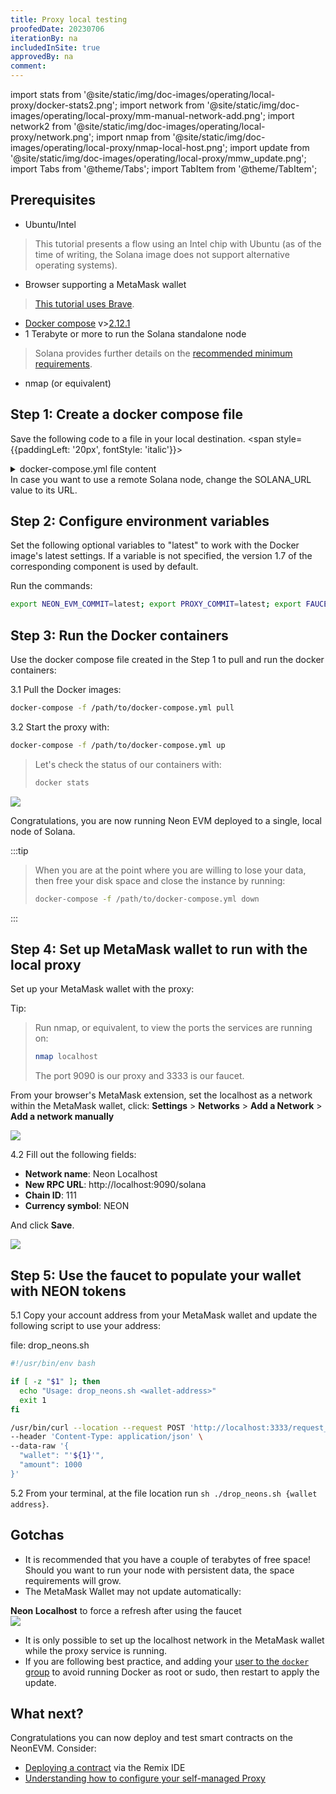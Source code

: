 ```yaml
---
title: Proxy local testing
proofedDate: 20230706
iterationBy: na
includedInSite: true
approvedBy: na
comment: 
---
```


import stats from '@site/static/img/doc-images/operating/local-proxy/docker-stats2.png';
import network from '@site/static/img/doc-images/operating/local-proxy/mm-manual-network-add.png';
import network2 from '@site/static/img/doc-images/operating/local-proxy/network.png';
import nmap from '@site/static/img/doc-images/operating/local-proxy/nmap-local-host.png'; 
import update from '@site/static/img/doc-images/operating/local-proxy/mmw_update.png'; 
import Tabs from '@theme/Tabs';
import TabItem from '@theme/TabItem';


## Prerequisites

- Ubuntu/Intel
> This tutorial presents a flow using an Intel chip with Ubuntu (as of the time of writing, the Solana image does not support alternative operating systems).
- Browser supporting a MetaMask wallet 
> [This tutorial uses Brave](https://brave.com/linux/).
- [Docker compose](https://docs.docker.com/compose/install/) v>[2.12.1](https://docs.docker.com/compose/release-notes/#2121)
- 1 Terabyte or more to run the Solana standalone node
> Solana provides further details on the [recommended minimum requirements](https://docs.solana.com/ru/running-validator/validator-reqs).
- nmap (or equivalent)


## Step 1: Create a docker compose file

<!-- Clone the Neon Proxy for Solana: https://github.com/neonlabsorg/proxy-model.py and change directory (`cd`) into the folder. -->
Save the following code to a file in your local destination.
<span style={{paddingLeft: '20px', fontStyle: 'italic'}}> 
<details>
<summary>docker-compose.yml file content</summary>

```YAML
version: "3"

services:
  solana:
    container_name: solana
    image: neonlabsorg/evm_loader:${NEON_EVM_COMMIT:-v1.7.2}
    environment:
      SOLANA_URL: http://solana:8899
      RUST_LOG: solana_runtime::system_instruction_processor=trace,solana_runtime::message_processor=debug,solana_bpf_loader=debug,solana_rbpf=debug
    hostname: solana
    expose:
      - "8899"
      - "9900"
      - "8900"
      - "8001"
      - "8001-8009/udp"
    networks:
      - net
    ports:
      - 8899:8899
      - 8900:8900
    healthcheck:
      # Must be available from outside (calling without -u causes premature result)
      test: [ CMD-SHELL, "./wait-for-neon.sh" ]
      interval: 5s
      timeout: 5s
      retries: 20
      start_period: 5s
    entrypoint: /opt/solana-run-neon.sh

  neon_test_invoke_program_loader:
    container_name: neon_test_invoke_program_loader
    image: neonlabsorg/neon_test_invoke_program:develop
    environment:
      SOLANA_URL: http://solana:8899
    networks:
      - net
    depends_on:
      solana:
        condition: service_healthy
    entrypoint: /opt/neon-test-invoke-program.sh

  postgres:
    container_name: postgres
    image: postgres:15.3
    command: postgres -c 'max_connections=1000'
    environment:
      POSTGRES_DB: neon-db
      POSTGRES_USER: neon-proxy
      POSTGRES_PASSWORD: neon-proxy-pass
    hostname: postgres
    healthcheck:
      test: [ CMD-SHELL, "pg_isready -h postgres -p 5432" ]
      interval: 3s
      timeout: 3s
      retries: 10
      start_period: 5s
    expose:
      - "5432"
    ports:
      - "5432"
    networks:
      - net

  dbcreation:
    container_name: dbcreation
    image: neonlabsorg/proxy:${PROXY_COMMIT:-v1.7.9}
    environment:
      SOLANA_URL: http://solana:8899
      POSTGRES_DB: neon-db
      POSTGRES_USER: neon-proxy
      POSTGRES_PASSWORD: neon-proxy-pass
      POSTGRES_HOST: postgres
    entrypoint: /bin/sh
    command: proxy/run-dbcreation.sh
    networks:
      - net
    depends_on:
      postgres:
        condition: service_healthy

  proxy:
    container_name: proxy
    image: neonlabsorg/proxy:${PROXY_COMMIT:-v1.7.9}
    environment:
      SOLANA_URL: http://solana:8899
      FAUCET_URL: http://faucet:3333
      PROXY_URL: http://proxy:9090/solana
      POSTGRES_DB: neon-db
      POSTGRES_USER: neon-proxy
      POSTGRES_PASSWORD: neon-proxy-pass
      POSTGRES_HOST: postgres
      NEON_CLI_DEBUG_LOG: "YES"
      FUZZ_FAIL_PCT: 0
      GATHER_STATISTICS: "YES"
      CONFIG: ci
      MIN_OPERATOR_BALANCE_TO_WARN: 4565760000 # = 913152000 * 5 (5 storage accounts) = 4.56576 SOL
      MIN_OPERATOR_BALANCE_TO_ERR: 913152000 # = solana rent 131072 (= Rent-exempt minimum: 0.913152 SOL) SOLs to create a storage
      PP_SOLANA_URL: ${CI_PP_SOLANA_URL:-https://api.devnet.solana.com}
      PYTH_MAPPING_ACCOUNT: ${CI_PYTH_MAPPING_ACCOUNT:-BmA9Z6FjioHJPpjT39QazZyhDRUdZy2ezwx4GiDdE2u2}
      GAS_PRICE_SLIPPAGE: 0.3
      ENABLE_PRIVATE_API: "NO"
      ALLOW_UNDERPRICED_TX_WITHOUT_CHAINID: "YES"
      LOG_FULL_OBJECT_INFO: "NO"
      EVM_LOADER: 53DfF883gyixYNXnM7s5xhdeyV8mVk9T4i2hGV9vG9io
      RUST_BACKTRACE: ${RUST_BACKTRACE:-0}
      COMMIT_LEVEL: "Confirmed"
      SOLANA_KEY_FOR_EVM_CONFIG: "BMp6gEnveANdvSvspESJUrNczuHz1GF5UQKjVLCkAZih"
    hostname: proxy
    depends_on:
      solana:
        condition: service_healthy
      dbcreation:
        condition: service_completed_successfully
    ports:
      - 9090:9090
      - 8881:8888
    expose:
      - "8888"
      - "9090"
    networks:
      - net
    entrypoint: proxy/run-test-proxy.sh
    healthcheck:
      test: [ CMD-SHELL, "/opt/health_check_proxy.sh" ]
      interval: 5s
      timeout: 3s
      retries: 20
      start_period: 5s

  faucet:
    container_name: faucet
    image: neonlabsorg/faucet:${FAUCET_COMMIT:-v1.7.x}
    environment:
      FAUCET_RPC_BIND: 0.0.0.0
      FAUCET_RPC_PORT: 3333
      FAUCET_WEB3_ENABLE: 'true'
      WEB3_RPC_URL: http://solana:8899
      WEB3_PRIVATE_KEY: 0x4deacb079b4714c38f39508aa8900039f2721ed8686835d43347ba9267da767b
      NEON_ERC20_TOKENS: '["0xB521b9F3484deF53545F276F1DAA50ef0Ca82E2d", "0x8a2a66CA0E5D491A001957edD45A6350bC76D708", "0x914782059DC42d4E590aeFCfdbF004B2EcBB9fAA", "0x7A7510b9b18241C788a7aAE8299D1fA6010D8128"]'
      NEON_ERC20_MAX_AMOUNT: 1000
      FAUCET_SOLANA_ENABLE: 'true'
      SOLANA_URL: http://solana:8899
      NEON_OPERATOR_KEYFILE: /root/.config/solana/id.json
      NEON_ETH_MAX_AMOUNT: 50000
      TEST_FAUCET_INIT_NEON_BALANCE: 100000000
      EVM_LOADER: 53DfF883gyixYNXnM7s5xhdeyV8mVk9T4i2hGV9vG9io
      NEON_TOKEN_MINT: HPsV9Deocecw3GeZv1FkAPNCBRfuVyfw9MMwjwRe1xaU
      NEON_TOKEN_MINT_DECIMALS: 9
      SOLANA_COMMITMENT: confirmed
      RUST_BACKTRACE: ${RUST_BACKTRACE:-0}
    hostname: faucet
    ports:
      - 3333:3333
    expose:
      - "3333"
    networks:
      - net
    entrypoint: ./run-test-faucet.sh
    depends_on:
      solana:
        condition: service_healthy

  indexer:
    container_name: indexer
    image: neonlabsorg/proxy:${PROXY_COMMIT:-v1.7.9}
    environment:
      SOLANA_URL: http://solana:8899
      POSTGRES_DB: neon-db
      POSTGRES_USER: neon-proxy
      POSTGRES_PASSWORD: neon-proxy-pass
      POSTGRES_HOST: postgres
      POSTGRES_TIMEOUT: 5
      GATHER_STATISTICS: "YES"
      LOG_FULL_OBJECT_INFO: "NO"
      CONFIG: ci
      EVM_LOADER: 53DfF883gyixYNXnM7s5xhdeyV8mVk9T4i2hGV9vG9io
      START_SLOT: latest
      REINDEX_START_SLOT: continue
    hostname: indexer
    depends_on:
      solana:
        condition: service_healthy
      dbcreation:
        condition: service_completed_successfully
    expose:
      - "8887"
    ports:
      - 8882:8888
    networks:
      - net
    entrypoint: proxy/run-indexer.sh

networks:
  net:
```
</details> </span>
In case you want to use a remote Solana node, change the SOLANA_URL value to its URL.

## Step 2: Configure environment variables

Set the following optional variables to "latest" to work with the Docker image's latest settings. If a variable is not specified, the version 1.7 of the corresponding component is used by default.

Run the commands: 

```bash
export NEON_EVM_COMMIT=latest; export PROXY_COMMIT=latest; export FAUCET_COMMIT=latest
```

## Step 3: Run the Docker containers 

Use the docker compose file created in the Step 1 to pull and run the docker containers:

3.1 Pull the Docker images:

```bash
docker-compose -f /path/to/docker-compose.yml pull
```

3.2 Start the proxy with:

```bash
docker-compose -f /path/to/docker-compose.yml up
```


<Tabs>
  <TabItem value="View" label="Code" default>

> Let's check the status of our containers with: 
> 
> ```bash
> docker stats
> ```
>

</TabItem>
<TabItem value="Retrieve" label="Outcome" default>
  
<div className='neon-img-box-300' style={{textAlign: 'center', width: 900, display: 'block', margin: 'auto'}}>
<img src={stats} />
</div>

</TabItem>
</Tabs>


Congratulations, you are now running Neon EVM deployed to a single, local node of Solana.

:::tip

> When you are at the point where you are willing to lose your data, then free your disk space and close the instance by running:
> ```bash
> docker-compose -f /path/to/docker-compose.yml down
> ```
:::

## Step 4: Set up MetaMask wallet to run with the local proxy

Set up your MetaMask wallet with the proxy:

Tip: 
> Run nmap, or equivalent, to view the ports the services are running on:
> 
> ```bash
> nmap localhost
> ```
> The port 9090 is our proxy and 3333 is our faucet.

<Tabs>
  <TabItem value="View" label="4.1" default>

From your browser's MetaMask extension, set the localhost as a network within the MetaMask wallet, click: **Settings** > **Networks** > **Add a Network** > **Add a network manually**

</TabItem>
<TabItem value="Retrieve" label="Show" default>

<div className='neon-img-box-600' style={{textAlign: 'center', width: 600, display: 'block', margin: 'auto'}}>
<img src={network} />
</div>
</TabItem>
</Tabs>


<Tabs>
  <TabItem value="View" label="4.2" default>

4.2 Fill out the following fields:
- **Network name**: Neon Localhost
- **New RPC URL**: http://localhost:9090/solana
- **Chain ID**: 111
- **Currency symbol**: NEON

And click **Save**.

</TabItem>
<TabItem value="Retrieve" label="Show" default>

<div className='neon-img-box-600' style={{textAlign: 'center', width: 600, display: 'block', margin: 'auto'}}>
<img src={network2} />  
</div>

</TabItem>
</Tabs>


## Step 5: Use the faucet to populate your wallet with NEON tokens

5.1 Copy your account address from your MetaMask wallet and update the following script to use your address:

<!-- Consider adding this .sh file to the proxy-model repo, why we going to leave our reader to create a file when we can provide it? -->

file: drop_neons.sh

```bash
#!/usr/bin/env bash

if [ -z "$1" ]; then
  echo "Usage: drop_neons.sh <wallet-address>"
  exit 1
fi

/usr/bin/curl --location --request POST 'http://localhost:3333/request_neon' \
--header 'Content-Type: application/json' \
--data-raw '{
  "wallet": "'${1}'",
  "amount": 1000
}'
```

5.2 From your terminal, at the file location run `sh ./drop_neons.sh {wallet address}`.

<!-- May be necessary to #chmod +x drop_neons.sh on this file -->


## Gotchas

- It is recommended that you have a couple of terabytes of free space! Should you want to run your node with persistent data, the space requirements will grow.
- The MetaMask Wallet may not update automatically:

<Tabs>
<TabItem value="View" label="Reselect " default>
<b>Neon Localhost</b> to force a refresh after using the faucet
</TabItem>
<TabItem value="Retrieve" label="Show" default>
<div className='neon-img-box-600' style={{textAlign: 'center', width: 600, display: 'block', margin: 'auto'}}>
<img src={update} />  
</div>
</TabItem>
</Tabs> 

- It is only possible to set up the localhost network in the MetaMask wallet while the proxy service is running.
- If you are following best practice, and adding your [user to the `docker` group](https://docs.docker.com/engine/install/linux-postinstall/) to avoid running Docker as root or sudo, then restart to apply the update.

<!-- I did this on docker-compose 1.29.2 no problem -->

## What next?

Congratulations you can now deploy and test smart contracts on the NeonEVM. Consider:
- [Deploying a contract](../developing/deploy_facilities/using_remix) via the Remix IDE
- [Understanding how to configure your self-managed Proxy](enhanced.md#configuration)



<!--

What follows is the original page content -- not deleting as there are hints at environment variables that should be supported


*This guide sets you up with a functional, running neon-proxy on your local machine with `docker-compose` in a matter of minutes with minimal user input required.* 

## Operator requirements

### Hardware requirements

|Component|Requirement                           |
|-----|:-----------------------------------------|
|Operating System | Linux (Ubuntu/CentOS recommended) |
|CPU | 8 vCPU |
|RAM | 16 GB |
|Storage | 500 GB |

### Software requirements

Make sure the following components are **installed** on your device prior to proceeding:
* [Docker Engine](https://docs.docker.com/engine/install/)
* [Docker Compose](https://docs.docker.com/compose/install/) > [v2.12.1](https://docs.docker.com/compose/release-notes/#2121)

## Install and run read-only proxy locally

This part consists of three components: `evm_loader`, `neon_test_invoke_program`, and `proxy`, each of which produces a Docker image of the same name.

### evm_loader

1. Clone the neon-evm GitHub repository
```bash
git clone https://github.com/neonlabsorg/neon-evm.git
```

2. Change directory into the neon-evm repository
```bash
cd neon-evm
```

3. Check out the v0.14.x Git branch
```bash
git checkout v0.14.x
```

4. Update the Git submodule 
```bash
git submodule update --init
```

5. Export Solana-specific environment variables
```bash
export SOLANA_REVISION=v1.11.10
export SOLANA_IMAGE=solanalabs/solana:v1.11.10
export REVISION=v0.14.1
```

6. Build the evm_loader Docker image
```bash
docker build --build-arg SOLANA_REVISION=$SOLANA_REVISION --build-arg SOLANA_IMAGE=$SOLANA_IMAGE --build-arg REVISION=$REVISION --tag neonlabsorg/evm_loader:v0.14.1 .
```

:::info
You can safely ignore errors like the following:
> ```Error: Function _ZN8evm_core15primitive_types4U51215overflowing_pow17hb39293b73e96c896E Stack offset of 4312 exceeded max offset of 4096 by 216 bytes, please minimize large stack variables```
:::


### neon_test_invoke_program
1. Clone the neon-test-invoke-program GitHub repository
```bash
git clone https://github.com/neonlabsorg/neon-test-invoke-program.git
```

2. Change directory into the neon-test-invoke-program repository
```bash
cd neon-test-invoke-program
```

3. Build the neon_test_invoke_program Docker image
```bash
docker build --tag neonlabsorg/neon_test_invoke_program:develop .
```

### proxy

1. Clone the proxy-model.py GitHub repository
```bash
git clone https://github.com/neonlabsorg/proxy-model.py.git
```

2. Change directory into the proxy-model.py repository
```bash
cd proxy-model.py
```

3. Export Neon proxy environment variables
```bash
export NEON_EVM_COMMIT=v0.14.1
export PROXY_REVISION=v0.14.5
export PROXY_LOG_CFG=log_cfg.json
```

4. Build the proxy Docker image
```bash
docker build --build-arg NEON_EVM_COMMIT=$NEON_EVM_COMMIT --build-arg PROXY_REVISION=$PROXY_REVISION --build-arg PROXY_LOG_CFG=$PROXY_LOG_CFG --tag neonlabsorg/proxy:v0.14.5 .
```

### Run Proxy in read-only mode
With the required Docker images built, you can now run `docker-compose` with `sudo` to run the proxy in read-only mode
```bash
sudo SOLANA_URL="https://api.devnet.solana.com" REVISION="v0.14.5" docker-compose -f docker-compose-operator-ro.yaml up -d
```
where:

* `SOLANA_URL` is your RPC endpoint of choice.
* `REVISION` is the version of choice or `"stable"` to use the stable version

<!-- retired to retire linked page
 and can be found in {the RPC endpoints table}(/docs/clusters/neon_proxy_rpc_endpoints.md)
* `REVISION` is the version of choice or `"stable"` to use the stable version -->

<!-- ### Database
The Docker Composer will use your local disk as storage for the proxy's PostgreSQL database:
```yaml
volumes:
    - db:/var/lib/postgresql/data
```

The `db` scheme is related to local driver from the Docker daemon:
```yaml
volumes:
  db:
    driver: local
```

### Environment variables
Some container environments need attention for production, such as:

```yaml
POSTGRES_DB: neon-db
POSTGRES_USER: neon-proxy
POSTGRES_PASSWORD: neon-proxy-pass
POSTGRES_HOST: postgres
```

For read-only mode,   ``` ENABLE_SEND_TX_API: "NO" ``` should stay as "NO" for correct usage. This is how application works without operator-keys.

#### PYTH_MAPPING_ACCOUNT

The `PYTH_MAPPING_ACCOUNT` environment variable follow the current structure from [the Pyth Network documentation](https://pyth.network/developers/accounts). For Neon's networks, its respective values are:

|Network|`PYTH_MAPPING_ACCOUNT`                           |
|-----|:-----------------------------------------|
|Devnet | BmA9Z6FjioHJPpjT39QazZyhDRUdZy2ezwx4GiDdE2u2 |
|Testnet | AFmdnt9ng1uVxqCmqwQJDAYC5cKTkw8gJKSM5PnzuF6z |
|mainnet-beta | AHtgzX45WTKfkPG53L6WYhGEXwQkN1BVknET3sVsLL8J |

#### EVM_LOADER

The `EVM_LOADER` environment variable's values are:

|Network|`EVM_LOADER`                         |
|-----|:-----------------------------------------|
|Devnet | eeLSJgWzzxrqKv1UxtRVVH8FX3qCQWUs9QuAjJpETGU |
|Testnet | eeLSJgWzzxrqKv1UxtRVVH8FX3qCQWUs9QuAjJpETGU |

### Execute the install script and monitor logs

Run the install script
```bash
./install.sh
```

In another terminal, check your containers' logs
```bash
$ docker logs -f proxy --tail 10
2022-11-25 12:07:19.294 I run-proxy.sh:3 1 Proxy:StartScript {} Start Proxy service
2022-11-25 12:07:19.296 I run-proxy.sh:5 1 Proxy:StartScript {} Init environment set
Config File: /root/.config/solana/cli/config.yml
RPC URL: https://api.devnet.solana.com 
WebSocket URL: ws:https://api.devnet.solana.com
Keypair Path: /root/.config/solana/id.json 
Commitment: confirmed 
2022-11-25 12:07:19.303 I run-proxy.sh:7 1 Proxy:StartScript {} run-proxy
```

Voila, the endpoint [http://127.0.0.1:9090/solana](http://127.0.0.1:9090/solana) can be now accessed with your local MetaMask for testing purposes.

-->

